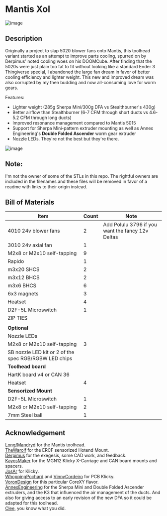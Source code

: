 # Mantis Xol
![image](https://user-images.githubusercontent.com/86749712/170899561-c6480bd5-9b96-462e-881a-725765ba0ca0.png)

## Description
Originally a project to slap 5020 blower fans onto Mantis, this toolhead variant started as an attempt to improve parts cooling, spurred on by Derpimus' noted cooling woes on his DOOMCube. After finding that the 5020s were just plain too fat to fit without looking like a standard Ender 3 Thingiverse special, I abandoned the large fan dream in favor of better cooling efficiency and lighter weight. This new and improved dream was also corrupted by my then budding and now all-consuming love for worm gears.

Features:
 - Lighter weight (285g Sherpa Mini/300g DFA vs Stealthburner's 430g)
 - Better airflow than Stealthburner (6-7 CFM through short ducts vs 4.6-5.2 CFM through long ducts)
 - Improved resonance management compared to Mantis 5015
 - Support for Sherpa Mini-pattern extruder mounting as well as Annex Engineering's **Double Folded Ascender** worm gear extruder
 - Nozzle LEDs. They're not the best but they're there.
 
![image](https://cdn.discordapp.com/attachments/895643441193697300/992596124760277013/SPOILER_20220608_165455.jpg)
## Note:
I'm not the owner of some of the STLs in this repo. The rightful owners are included in the filenames and these files will be removed in favor of a readme with links to their origin instead.
## Bill of Materials 
|Item|Count|Note|
|----|-|--|
|4010 24v blower fans|2|Add Polulu 3796 if you want the fancy 12v Deltas|
|3010 24v axial fan|1|
|M2x8 or M2x10 self-tapping|9|
|Rapido|1|
|m3x20 SHCS|2|
|m3x12 BHCS|2|
|m3x6 BHCS|6|
|6x3 magnets|3|
|Heatset|4|
|D2F-5L Microswitch|1|
|ZIP TIES||
|||
|**Optional**||
|Nozzle LEDs||
|M2x8 or M2x10 self-tapping|3|
|SB nozzle LED kit or 2 of the spec RGB/RGBW LED chips||
|**Toolhead board**||
|HartK board v4 or CAN 36|
|Heatset|4|
|**Sensorized Mount**||
|D2F-5L Microswitch|1|
|M2x8 or M2x10 self-tapping|2|
|7mm Steel ball|1|
## Acknowledgement
[Long/Mandryd](https://github.com/mandryd/VoronUsers/tree/master/printer_mods/Long/Mantis_Dual_5015) for the Mantis toolhead.<br/>
[TheWarolf](https://github.com/TheWarolf/Voron-Personal-Mods/tree/main/V2/Long_Mantis_Toolhead) for the ERCF sensorized Hotend Mount.<br/>
[Derpimus](https://github.com/lraithel15133) for the exegesis, some CAD work, and feedback.<br/>
[KayosMaker](https://github.com/KayosMaker) for the MGN12 Klicky X-Carriage and CAN board mounts and spacers.<br/>
[JosAr](https://github.com/jlas1/Klicky-Probe) for Klicky.<br/>
[WhoppingPochard](https://github.com/tanaes) and [VinnyCordeiro](https://github.com/VinnyCordeiro/) for PCB Klicky.<br/>
[VoronDesign](https://github.com/VoronDesign) for this particular CoreXY flavor.<br/>
[AnnexEngineering](https://github.com/Annex-Engineering) for the Sherpa Mini and Double Folded Ascender extruders, and the K3 that influenced the air management of the ducts. And also for giving access to an early revision of the new DFA so it could be adapted for this toolhead.<br/>
[Clee](https://github.com/clee), you know what you did.
